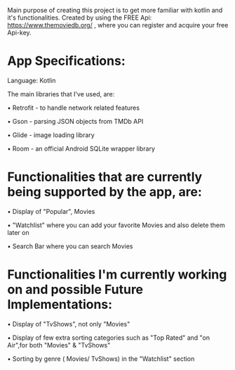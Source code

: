 Main purpose of creating this project is to get more familiar with kotlin and it's functionalities.
Created by using the FREE Api: https://www.themoviedb.org/ , where you can register and acquire your free Api-key.

# App Specifications: #

Language: Kotlin

The main libraries that I've used, are:

• Retrofit - to handle network related features

• Gson - parsing JSON objects from TMDb API

• Glide - image loading library

• Room - an official Android SQLite wrapper library

# Functionalities that are currently being supported by the app, are: #

• Display of "Popular", Movies 
 
• "Watchlist" where you can add your favorite Movies and also delete them later on

• Search Bar where you can search Movies

# Functionalities I'm currently working on and possible Future Implementations: #

• Display of "TvShows", not only "Movies"

• Display of few extra sorting categories such as "Top Rated" and "on Air",for both "Movies" & "TvShows"

• Sorting by genre ( Movies/ TvShows) in the "Watchlist" section





